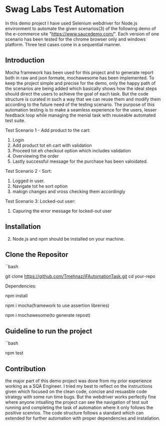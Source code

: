 #  Swag Labs Test Automation 

In this demo project I have used Selenium webdriver for Node.js environment to automate the given scenarios(3) of the following demo of the e-commerce site "https://www.saucedemo.com/". Each version of one scenario has been tested for the chrome browser only and windows platform. Three test cases come in a sequential manner.  


## Introduction

Mocha framework has been used for this project and to generate report both in raw and json formate, mochawesome
has been implemented. To keep the project simple and precise for the demo, only the happy path of the scenarios are being added which basically shows how the ideal steps should direct the users to achieve the goal of each task. But the code structure is curated in such a way that we can reuse them and modify them according to the future need of the testing scenario. The purpose of this automation testing is to make a seamless experience for the users, lesser feedback loop while managing the menial task with reuseable automated test suite.  

Test Scenario 1 - Add product to the cart:
1. Login
2. Add product tot eh cart with validation
3. Proceed tot eh checkout option which includes validation
4. Overviewing the order
5. Lastly successful message for the purchase has been valoidated.

Test Scenario 2 - Sort:
1. Logged in user.
2. Navigate tot he sort option
3. makign changes and vross checking them accordingly

Test Scenario 3: Locked-out user:
1. Capuring the error message for locked-out user
    


## Installation

2. Node.js and npm should be installed on your machine.

## Clone the Repositor

``bash

git clone https://github.com/Tmehnaz/iFAutomationTask.git
cd your-repo

Dependencies:

npm install

npm i mocha(framework to use assertion libreries)

npm i mochawesome(to generate repost)
 

## Guideline to run the project

``bash 

npm test 


## Contribution

the major part of this demo project was done from my prior experience working as a SQA Engineer. I tried my best to reflect on the instructions given which focused on the clean code, concise and resuasble code strategy with some run time bugs. But the webdriver works perfectly fine where anyone intsalling the project can see the navigation of test suit running and completing the task of automation where it only follows the positive scenrios. The code structure follows a standard which can extended for further automation with proper dependencies and installation.   


